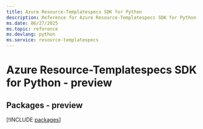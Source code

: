 ```yaml
---
title: Azure Resource-Templatespecs SDK for Python
description: Reference for Azure Resource-Templatespecs SDK for Python
ms.date: 06/27/2025
ms.topic: reference
ms.devlang: python
ms.service: resource-templatespecs
---
```

# Azure Resource-Templatespecs SDK for Python - preview
## Packages - preview
[!INCLUDE [packages](resource-templatespecs-index.md)]
